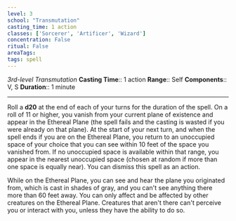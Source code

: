 ```yaml
---
level: 3
school: "Transmutation"
casting_time: 1 action
classes: ['Sorcerer', 'Artificer', 'Wizard']
concentration: False
ritual: False
areaTags: 
tags: spell
---
```


_3rd-level Transmutation_
**Casting Time**:: 1 action
**Range**:: Self
**Components**:: V, S
**Duration**:: 1 minute

---

Roll a **d20** at the end of each of your turns for the duration of the spell. On a roll of 11 or higher, you vanish from your current plane of existence and appear in the Ethereal Plane (the spell fails and the casting is wasted if you were already on that plane). At the start of your next turn, and when the spell ends if you are on the Ethereal Plane, you return to an unoccupied space of your choice that you can see within 10 feet of the space you vanished from. If no unoccupied space is available within that range, you appear in the nearest unoccupied space (chosen at random if more than one space is equally near). You can dismiss this spell as an action.

While on the Ethereal Plane, you can see and hear the plane you originated from, which is cast in shades of gray, and you can't see anything there more than 60 feet away. You can only affect and be affected by other creatures on the Ethereal Plane. Creatures that aren't there can't perceive you or interact with you, unless they have the ability to do so.



